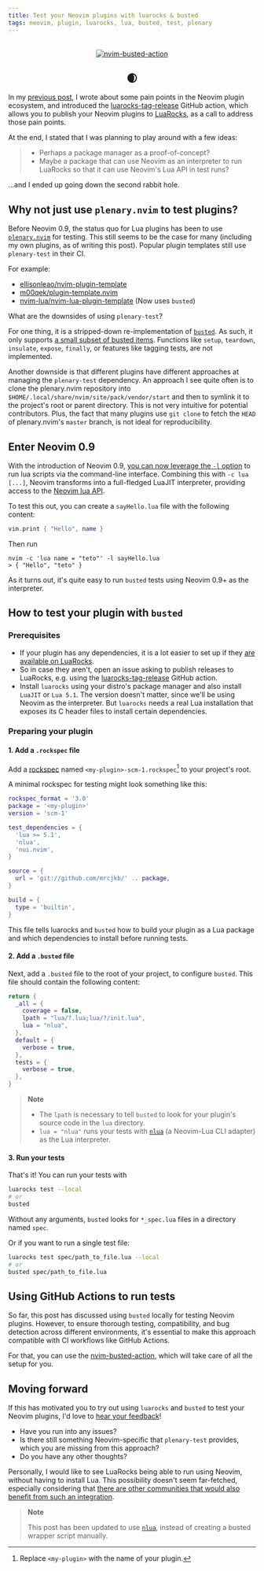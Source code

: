 ```yaml
---
title: Test your Neovim plugins with luarocks & busted
tags: neovim, plugin, luarocks, lua, busted, test, plenary
---
```


<!-- markdownlint-disable -->
<br />
<div align="center">
  <a href="https://github.com/nvim-neorocks/nvim-busted-action">
    <img src="https://avatars.githubusercontent.com/u/124081866?s=400&u=0da379a468d46456477a1f68048b020cf7a99f34&v=4" alt="nvim-busted-action">
  </a>
  <h2>🌒</h>
</div>
<!-- markdownlint-restore -->

In my [previous post](https://mrcjkb.dev/posts/2023-01-10-luarocks-tag-release.html),
I wrote about some pain points in the Neovim plugin ecosystem,
and introduced the [luarocks-tag-release](https://github.com/marketplace/actions/luarocks-tag-release)
GitHub action, which allows you to publish your Neovim plugins to [LuaRocks](https://luarocks.org/),
as a call to address those pain points.

At the end, I stated that I was planning to play around with a few ideas:

> - Perhaps a package manager as a proof-of-concept?
> - Maybe a package that can use Neovim as an interpreter to run LuaRocks
>   so that it can use Neovim's Lua API in test runs?

...and I ended up going down the second rabbit hole.

## Why not just use `plenary.nvim` to test plugins?

Before Neovim 0.9, the status quo for Lua plugins has been to use [`plenary.nvim`](https://github.com/nvim-lua/plenary.nvim)
for testing.
This still seems to be the case for many (including my own plugins, as of writing this post).
Popular plugin templates still use `plenary-test` in their CI.

For example:

- [ellisonleao/nvim-plugin-template](https://github.com/ellisonleao/nvim-plugin-template/blob/29d9752/Makefile)
- [m00qek/plugin-template.nvim](https://github.com/m00qek/plugin-template.nvim/blob/704ad7b/test/Makefile)
- [nvim-lua/nvim-lua-plugin-template](https://github.com/nvim-lua/nvim-lua-plugin-template/blob/57565ed685c1fe2d16022b2d128092becac802eb/.github/workflows/tests.yml#L26) (Now uses `busted`)

What are the downsides of using `plenary-test`?

For one thing, it is a stripped-down re-implementation of [`busted`](https://lunarmodules.github.io/busted/).
As such, it only supports [a small subset of busted items](https://github.com/nvim-lua/plenary.nvim/blob/499e0743cf5e8075cd32af68baa3946a1c76adf1/doc/plenary-test.txt#LL55C1-L64C1).
Functions like `setup`, `teardown`, `insulate`, `expose`, `finally`,
or features like tagging tests, are not implemented.

Another downside is that different plugins have different approaches at managing the
`plenary-test` dependency. An approach I see quite often is to clone the plenary.nvim
repository into `$HOME/.local/share/nvim/site/pack/vendor/start`
and then to symlink it to the project's root or parent directory.
This is not very intuitive for potential contributors.
Plus, the fact that many plugins use `git clone` to fetch the `HEAD` of plenary.nvim's
`master` branch, is not ideal for reproducibility.

## Enter Neovim 0.9

With the introduction of Neovim 0.9, [you can now leverage the `-l` option](https://neovim.io/doc/user/starting.html#-l)
to run lua scripts via the command-line interface.
Combining this with `-c lua [...]`, Neovim transforms into a full-fledged LuaJIT interpreter,
providing access to the [Neovim lua API](https://neovim.io/doc/user/lua.html).

To test this out, you can create a `sayHello.lua` file with the following content:

```lua
vim.print { "Hello", name }
```

Then run

```console
nvim -c 'lua name = "teto"' -l sayHello.lua
> { "Hello", "teto" }
```

As it turns out, it's quite easy to run `busted` tests using Neovim 0.9+ as the interpreter.

## How to test your plugin with `busted`

### Prerequisites

- If your plugin has any dependencies, it is a lot easier to set up
  if they [are available on LuaRocks](https://luarocks.org/labels/neovim).
- So in case they aren't, open an issue asking to publish releases to LuaRocks,
  e.g. using the [luarocks-tag-release](https://github.com/marketplace/actions/luarocks-tag-release)
  GitHub action.
- Install `luarocks` using your distro's package manager
  and also install `LuaJIT` or `Lua 5.1`.
  The version doesn't matter, since we'll be using Neovim as the interpreter.
  But `luarocks` needs a real Lua installation that exposes its C header files to
  install certain dependencies.

### Preparing your plugin

#### 1. Add a `.rockspec` file

Add a [rockspec](https://github.com/luarocks/luarocks/wiki/Rockspec-format)
named `<my-plugin>-scm-1.rockspec`[^1] to your project's root.

[^1]: Replace `<my-plugin>` with the name of your plugin.

A minimal rockspec for testing might look something like this:

```lua
rockspec_format = '3.0'
package = '<my-plugin>'
version = 'scm-1'

test_dependencies = {
  'lua >= 5.1',
  'nlua',
  'nui.nvim',
}

source = {
  url = 'git://github.com/mrcjkb/' .. package,
}

build = {
  type = 'builtin',
}
```

This file tells luarocks and `busted` how to build your plugin as a Lua package
and which dependencies to install before running tests.

#### 2. Add a `.busted` file

Next, add a `.busted` file to the root of your project, to configure `busted`.
This file should contain the following content:

```lua
return {
  _all = {
    coverage = false,
    lpath = "lua/?.lua;lua/?/init.lua",
    lua = "nlua",
  },
  default = {
    verbose = true,
  },
  tests = {
    verbose = true,
  },
}
```

> **Note**
>
> - The `lpath` is necessary to tell `busted` to look for your plugin's source
>   code in the `lua` directory.
> - `lua = "nlua"` runs your tests with [`nlua`](https://github.com/mfussenegger/nlua)
>   (a Neovim-Lua CLI adapter) as the Lua interpreter.

#### 3. Run your tests

That's it! You can run your tests with

```bash
luarocks test --local
# or
busted
```

Without any arguments, `busted` looks for `*_spec.lua` files in
a directory named `spec`.

Or if you want to run a single test file:

```bash
luarocks test spec/path_to_file.lua --local
# or
busted spec/path_to_file.lua
```

## Using GitHub Actions to run tests

So far, this post has discussed using `busted` locally for testing Neovim plugins.
However, to ensure thorough testing, compatibility, and bug detection across different environments,
it's essential to make this approach compatible with CI workflows like GitHub Actions.

For that, you can use the [nvim-busted-action](https://github.com/nvim-neorocks/nvim-busted-action),
which will take care of all the setup for you.

## Moving forward

If this has motivated you to try out using `luarocks` and `busted` to test your Neovim plugins,
I'd love to [hear your feedback](https://github.com/nvim-neorocks/nvim-busted-action/discussions/categories/ideas)!

- Have you run into any issues?
- Is there still something Neovim-specific that `plenary-test` provides,
  which you are missing from this approach?
- Do you have any other thoughts?

Personally, I would like to see LuaRocks being able to run using Neovim,
without having to install Lua.
This possibility doesn't seem far-fetched, especially considering that
[there are other communities that would also benefit from such an integration](https://github.com/luarocks/luarocks/issues/1499#issuecomment-1492486727).

> **Note**
>
> This post has been updated to use [`nlua`](https://github.com/mfussenegger/nlua),
> instead of creating a busted wrapper script manually.
